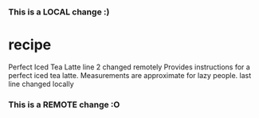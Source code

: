 ### This is a LOCAL change :)
# recipe
Perfect Iced Tea Latte line 2 changed remotely
Provides instructions for a perfect iced tea latte.
Measurements are approximate for lazy people.
last line changed locally
### This is a REMOTE change :O